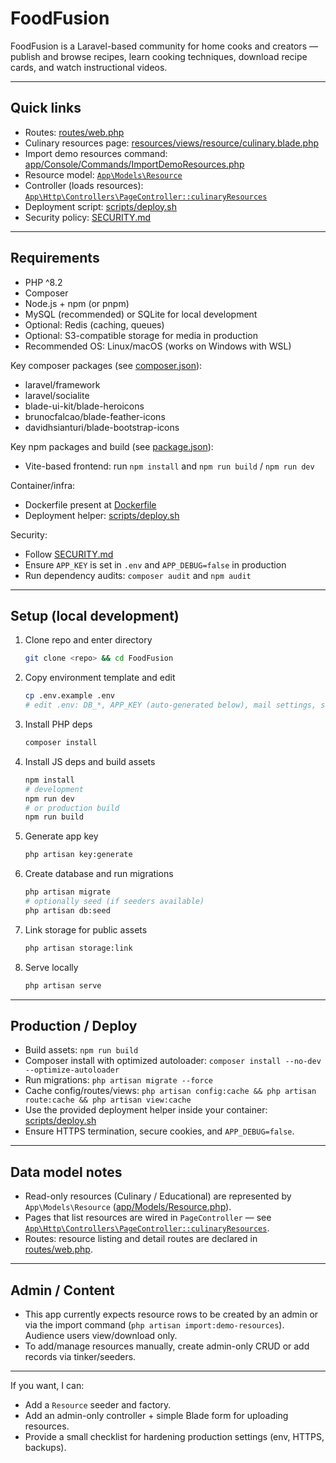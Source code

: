 # FoodFusion

FoodFusion is a Laravel-based community for home cooks and creators — publish and browse recipes, learn cooking techniques, download recipe cards, and watch instructional videos.

---

## Quick links

- Routes: [routes/web.php](routes/web.php)  
- Culinary resources page: [resources/views/resource/culinary.blade.php](resources/views/resource/culinary.blade.php)  
- Import demo resources command: [app/Console/Commands/ImportDemoResources.php](app/Console/Commands/ImportDemoResources.php)  
- Resource model: [`App\Models\Resource`](app/Models/Resource.php)  
- Controller (loads resources): [`App\Http\Controllers\PageController::culinaryResources`](app/Http/Controllers/PageController.php)  
- Deployment script: [scripts/deploy.sh](scripts/deploy.sh)  
- Security policy: [SECURITY.md](SECURITY.md)

---

## Requirements

- PHP ^8.2
- Composer
- Node.js + npm (or pnpm)
- MySQL (recommended) or SQLite for local development
- Optional: Redis (caching, queues)
- Optional: S3-compatible storage for media in production
- Recommended OS: Linux/macOS (works on Windows with WSL)

Key composer packages (see [composer.json](composer.json)):

- laravel/framework
- laravel/socialite
- blade-ui-kit/blade-heroicons
- brunocfalcao/blade-feather-icons
- davidhsianturi/blade-bootstrap-icons

Key npm packages and build (see [package.json](package.json)):

- Vite-based frontend: run `npm install` and `npm run build` / `npm run dev`

Container/infra:

- Dockerfile present at [Dockerfile](Dockerfile)
- Deployment helper: [scripts/deploy.sh](scripts/deploy.sh)

Security:

- Follow [SECURITY.md](SECURITY.md)
- Ensure `APP_KEY` is set in `.env` and `APP_DEBUG=false` in production
- Run dependency audits: `composer audit` and `npm audit`

---

## Setup (local development)

1. Clone repo and enter directory

   ```sh
   git clone <repo> && cd FoodFusion
   ```

2. Copy environment template and edit

   ```sh
   cp .env.example .env
   # edit .env: DB_*, APP_KEY (auto-generated below), mail settings, storage disk
   ```

3. Install PHP deps

   ```sh
   composer install
   ```

4. Install JS deps and build assets

   ```sh
   npm install
   # development
   npm run dev
   # or production build
   npm run build
   ```

5. Generate app key

   ```sh
   php artisan key:generate
   ```

6. Create database and run migrations

   ```sh
   php artisan migrate
   # optionally seed (if seeders available)
   php artisan db:seed
   ```

7. Link storage for public assets

   ```sh
   php artisan storage:link
   ```

8. Serve locally

    ```sh
    php artisan serve
    ```

---

## Production / Deploy

- Build assets: `npm run build`
- Composer install with optimized autoloader: `composer install --no-dev --optimize-autoloader`
- Run migrations: `php artisan migrate --force`
- Cache config/routes/views: `php artisan config:cache && php artisan route:cache && php artisan view:cache`
- Use the provided deployment helper inside your container: [scripts/deploy.sh](scripts/deploy.sh)
- Ensure HTTPS termination, secure cookies, and `APP_DEBUG=false`.

---

## Data model notes

- Read-only resources (Culinary / Educational) are represented by `App\Models\Resource` ([app/Models/Resource.php](app/Models/Resource.php)).
- Pages that list resources are wired in `PageController` — see [`App\Http\Controllers\PageController::culinaryResources`](app/Http/Controllers/PageController.php).
- Routes: resource listing and detail routes are declared in [routes/web.php](routes/web.php).

---

## Admin / Content

- This app currently expects resource rows to be created by an admin or via the import command (`php artisan import:demo-resources`). Audience users view/download only.
- To add/manage resources manually, create admin-only CRUD or add records via tinker/seeders.

---

If you want, I can:

- Add a `Resource` seeder and factory.
- Add an admin-only controller + simple Blade form for uploading resources.
- Provide a small checklist for hardening production settings (env, HTTPS, backups).
